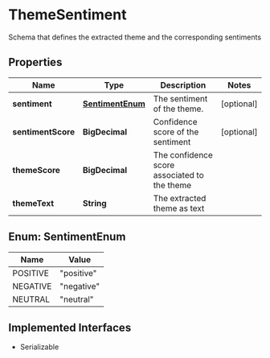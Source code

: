 

# ThemeSentiment

Schema that defines the extracted theme and the corresponding sentiments

## Properties

Name | Type | Description | Notes
------------ | ------------- | ------------- | -------------
**sentiment** | [**SentimentEnum**](#SentimentEnum) | The sentiment of the theme. |  [optional]
**sentimentScore** | **BigDecimal** | Confidence score of the sentiment |  [optional]
**themeScore** | **BigDecimal** | The confidence score associated to the theme | 
**themeText** | **String** | The extracted theme as text | 



## Enum: SentimentEnum

Name | Value
---- | -----
POSITIVE | &quot;positive&quot;
NEGATIVE | &quot;negative&quot;
NEUTRAL | &quot;neutral&quot;


## Implemented Interfaces

* Serializable


